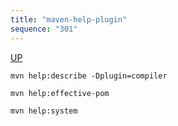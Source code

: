 ```yaml
---
title: "maven-help-plugin"
sequence: "301"
---
```


[UP](/maven.html)


```text
mvn help:describe -Dplugin=compiler
```

```text
mvn help:effective-pom
```

```text
mvn help:system
```
